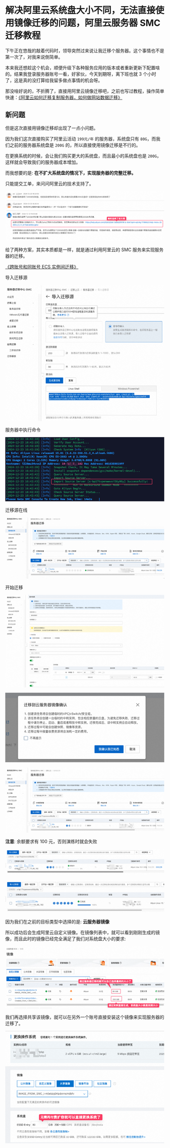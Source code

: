 # 解决阿里云系统盘大小不同，无法直接使用镜像迁移的问题，阿里云服务器 SMC 迁移教程

下午正在悠哉的敲着代码时，领导突然过来说让我迁移个服务器。这个事情也不是第一次了，对我来说倒简单。

本来我还想趁这个机会，顺便升级下各种服务应用的版本或者重新更新下配置啥的。结果我登录服务器账号一看，好家伙，今天到期呀，离下班也就 3 个小时了，这是真的没打算给我留多做点事情的机会呀。

那没啥好说的，不折腾了，直接用阿里云镜像迁移吧，之前也写过教程，操作简单快速：[《阿里云如何迁移复制服务器，如何做网站数据迁移》](https://www.shejibiji.com/archives/9609)

## 新问题

但是这次直接用镜像迁移却出现了一点小问题。

因为我们这次直接购买了阿里云活动 `199元/年` 的服务器，系统盘只有 `80G`，而我们之前的服务器系统盘是 `200G` 的，所以直接使用镜像迁移是不行的。

在更换系统的时候，会让我们购买更大的系统盘，而且最小的系统盘也是 `200G`，这样就会导致我们的服务器成本增加。

而我想要的是: **在不扩大系统盘的情况下，实现服务器的完整迁移。**

只能提交工单，来问问阿里云的技术支持了。

![image-20241223182708418](./assets/241223-服务器迁移/image-20241223182708418.png)

给了两种方案，其实本质都是一样，就是通过利用阿里云的 SMC 服务来实现服务器的迁移。

[《跨账号和同账号 ECS 实例间迁移》](https://help.aliyun.com/zh/smc/user-guide/migrate-servers-between-ecs-instances?spm=a2c4g.11186623.0.0.796f4c27p8ntac#646936329ecth)

导入迁移源

![image-20241223164351395](./assets/241223-服务器迁移/image-20241223164351395.png)

服务器中执行命令

![image-20241223171121895](./assets/241223-服务器迁移/image-20241223171121895.png)

迁移源在线

![image-20241223164845413](./assets/241223-服务器迁移/image-20241223164845413.png)

开始迁移

![image-20241223165643391](./assets/241223-服务器迁移/image-20241223165643391.png)

![image-20241223165705550](./assets/241223-服务器迁移/image-20241223165705550.png)

![image-20241223165738702](./assets/241223-服务器迁移/image-20241223165738702.png)

**注意**: 余额要求有 100 元，否则演练时就会失败

![image-20241223170822838](./assets/241223-服务器迁移/image-20241223170822838.png)

![image-20241223181352034](./assets/241223-服务器迁移/image-20241223181352034.png)

因为我们在之前的目标类型中选择的是: **云服务器镜像**

所以成功后会生成阿里云自定义镜像。在镜像列表中，就可以看到刚刚生成的镜像，而且此时的镜像已经完全满足了我们对系统盘大小的要求:

![image-20241223182239078](./assets/241223-服务器迁移/image-20241223182239078.png)

我们再选择共享该镜像，就可以在另外一个账号直接安装这个镜像来实现服务器的迁移了。

![image-20241223182434441](./assets/241223-服务器迁移/image-20241223182434441.png)
